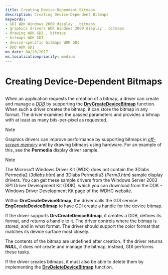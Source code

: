 ```yaml
---
title: Creating Device-Dependent Bitmaps
description: Creating Device-Dependent Bitmaps
keywords:
- GDI WDK Windows 2000 display , bitmaps
- graphics drivers WDK Windows 2000 display , bitmaps
- drawing WDK GDI , bitmaps
- bitmaps WDK GDI
- device-specific bitmaps WDK GDI
- DDB WDK GDI
ms.date: 04/20/2017
ms.localizationpriority: medium
---
```


# Creating Device-Dependent Bitmaps


## <span id="ddk_creating_device_dependent_bitmaps_gg"></span><span id="DDK_CREATING_DEVICE_DEPENDENT_BITMAPS_GG"></span>

When an application requests the creation of a bitmap, a driver can create and manage a [*DDB*](/windows/desktop/gdi/device-dependent-bitmaps) by supporting the [**DrvCreateDeviceBitmap**](/windows/win32/api/winddi/nf-winddi-drvcreatedevicebitmap) function. When such a driver creates the bitmap, it can store the bitmap in any format. The driver examines the passed parameters and provides a bitmap with at least as many bits-per-pixel as requested.

> [!NOTE]
> Graphics drivers can improve performance by supporting bitmaps in [*off-screen memory*](video-present-network-terminology.md#off_screen_memory) and by drawing bitmaps using hardware. For an example of this, see the **Permedia** display driver sample.


> [!NOTE]
> The Microsoft Windows Driver Kit (WDK) does not contain the 3Dlabs Permedia2 (*3dlabs.htm*) and 3Dlabs Permedia3 (*Perm3.htm*) sample display drivers. You can get these sample drivers from the Windows Server 2003 SP1 Driver Development Kit (DDK), which you can download from the DDK - Windows Driver Development Kit page of the WDHC website.

Within **DrvCreateDeviceBitmap**, the driver calls the GDI service [**EngCreateDeviceBitmap**](/windows/win32/api/winddi/nf-winddi-engcreatedevicebitmap) to have GDI create a handle for the device bitmap.

If the driver supports **DrvCreateDeviceBitmap**, it creates a DDB, defines its format, and returns a handle to it. The driver controls where the bitmap is stored, and in what format. The driver should support the color format that matches its device surface most closely.

The contents of the bitmap are undefined after creation. If the driver returns **NULL**, it does not create and manage the bitmap; instead, GDI performs these tasks.

If the driver creates bitmaps, it must also be able to delete them by implementing the [**DrvDeleteDeviceBitmap**](/windows/win32/api/winddi/nf-winddi-drvdeletedevicebitmap) function.

 

